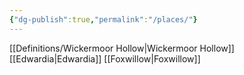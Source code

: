 ```yaml
---
{"dg-publish":true,"permalink":"/places/"}
---
```



[[Definitions/Wickermoor Hollow\|Wickermoor Hollow]]
[[Edwardia\|Edwardia]]
[[Foxwillow\|Foxwillow]]
